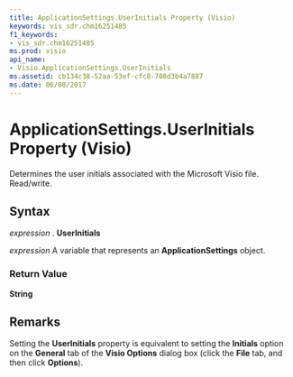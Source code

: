 ```yaml
---
title: ApplicationSettings.UserInitials Property (Visio)
keywords: vis_sdr.chm16251485
f1_keywords:
- vis_sdr.chm16251485
ms.prod: visio
api_name:
- Visio.ApplicationSettings.UserInitials
ms.assetid: cb134c38-52aa-53ef-cfc8-708d3b4a7887
ms.date: 06/08/2017
---
```



# ApplicationSettings.UserInitials Property (Visio)

Determines the user initials associated with the Microsoft Visio file. Read/write.


## Syntax

 _expression_ . **UserInitials**

 _expression_ A variable that represents an **ApplicationSettings** object.


### Return Value

 **String**


## Remarks

Setting the **UserInitials** property is equivalent to setting the **Initials** option on the **General** tab of the **Visio Options** dialog box (click the **File** tab, and then click **Options**).


